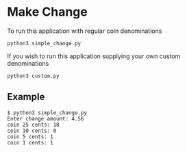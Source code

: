 # Make Change
To run this application with regular coin denominations
```bashrc
python3 simple_change.py
```

If you wish to run this application supplying your own custom denominations

```bashrc
python3 custom.py
```
## Example

```bashrc
$ python3 simple_change.py 
Enter change amount: 4.56
coin 25 cents: 18
coin 10 cents: 0
coin 5 cents: 1
coin 1 cents: 1
```
